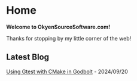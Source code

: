 # Home

**Welcome to OkyenSourceSoftware.com!**

Thanks for stopping by my little corner of the web!

## Latest Blog

[Using Gtest with CMake in Godbolt](blog/posts/godbolt_cmake_gtest.md) - 2024/09/20

